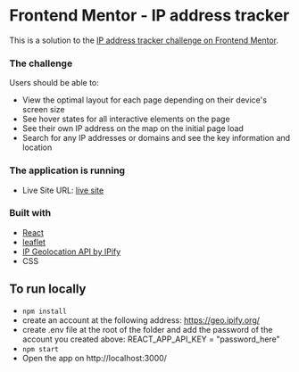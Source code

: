 # Frontend Mentor - IP address tracker

This is a solution to the [IP address tracker challenge on Frontend Mentor](https://www.frontendmentor.io/challenges/ip-address-tracker-I8-0yYAH0).

### The challenge

Users should be able to:

- View the optimal layout for each page depending on their device's screen size
- See hover states for all interactive elements on the page
- See their own IP address on the map on the initial page load
- Search for any IP addresses or domains and see the key information and location

### The application is running

- Live Site URL: [live site](https://ip-address-tracker-master-self.vercel.app/)

### Built with

- [React](https://reactjs.org/)
- [leaflet](https://leafletjs.com/)
- [IP Geolocation API by IPify](https://geo.ipify.org/)
- CSS

## To run locally

- `npm install`
- create an account at the following address: https://geo.ipify.org/
- create .env file at the root of the folder and add the password of the account you created above: REACT_APP_API_KEY = "password_here"
- `npm start`
- Open the app on http://localhost:3000/
